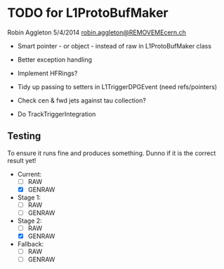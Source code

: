 TODO for L1ProtoBufMaker
==========================

Robin Aggleton 5/4/2014 robin.aggleton@REMOVEMEcern.ch

- Smart pointer - or object - instead of raw in L1ProtoBufMaker class
- Better exception handling
- Implement HFRings?
- Tidy up passing to setters in L1TriggerDPGEvent (need refs/pointers)
- Check cen & fwd jets against tau collection?

- Do TrackTriggerIntegration

## Testing
To ensure it runs fine and produces something. Dunno if it is the correct result yet!

- Current:
	- [ ] RAW
	- [x] GENRAW
- Stage 1:
	- [ ] RAW
	- [ ] GENRAW
- Stage 2:
	- [ ] RAW
	- [x] GENRAW
- Fallback:
	- [ ] RAW
	- [ ] GENRAW
